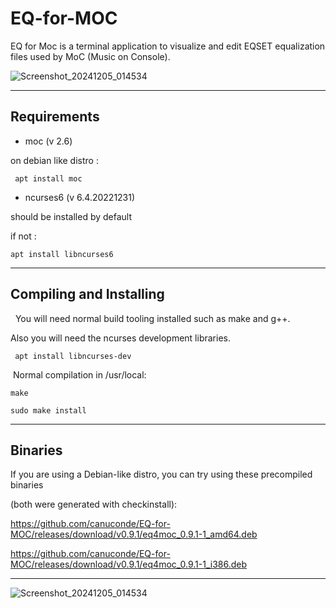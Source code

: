 # EQ-for-MOC

EQ for Moc is a terminal application to visualize and edit EQSET equalization files used by MoC (Music on Console).

![Screenshot_20241205_014534](https://github.com/user-attachments/assets/7da86642-fa2e-44b9-9d71-04a2e831d9d8)

 -----

## Requirements

* moc (v 2.6)

 on debian like distro :

     apt install moc

* ncurses6 (v 6.4.20221231)

should be installed by default

if not :

    apt install libncurses6

-----

## Compiling and Installing

  You will need normal build tooling installed such as make and g++.

Also you will need the ncurses development libraries.

     apt install libncurses-dev

 Normal compilation in /usr/local:

    make

    sudo make install

-----

## Binaries

If you are using a Debian-like distro, you can try using these precompiled binaries

(both were generated with checkinstall):


https://github.com/canuconde/EQ-for-MOC/releases/download/v0.9.1/eq4moc_0.9.1-1_amd64.deb

https://github.com/canuconde/EQ-for-MOC/releases/download/v0.9.1/eq4moc_0.9.1-1_i386.deb


-----




![Screenshot_20241205_014534](https://github.com/user-attachments/assets/5a6c3d18-4c08-4520-b281-ed44bff7ee8b)
